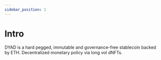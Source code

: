 ```yaml
---
sidebar_position: 1
---
```


# Intro

DYAD is a hard pegged, immutable and governance-free stablecoin backed by ETH. Decentralized monetary policy via long vol dNFTs.

<!-- ### Overview -->

<!-- ### Install -->

<!-- ### Test -->

<!-- ### Deploy -->

